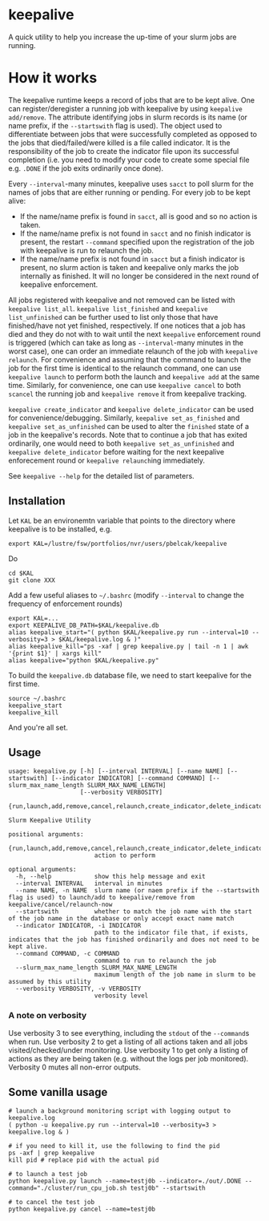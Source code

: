 # keepalive

A quick utility to help you increase the up-time of your slurm jobs are running.

# How it works
The keepalive runtime keeps a record of jobs that are to be kept alive.
One can register/deregister a running job with keepalive by using `keepalive add/remove`. 
The attribute identifying jobs in slurm records is its name (or name prefix, if the `--startswith` flag is used).
The object used to differentiate between jobs that were successfully completed as opposed to the jobs that died/failed/were killed is a file called indicator.
It is the responsibility of the job to create the indicator file upon its successful completion (i.e. you need to modify your code to create some special file e.g. `.DONE` if the job exits ordinarily once done).

Every `--interval`-many minutes, keepalive uses `sacct` to poll slurm for the names of jobs that are either running or pending.
For every job to be kept alive:
 - If the name/name prefix is found in `sacct`, all is good and so no action is taken.
 - If the name/name prefix is not found in `sacct` and no finish indicator is present, the restart `--command` specified upon the registration of the job with keepalive is run to relaunch the job.
 - If the name/name prefix is not found in `sacct` but a finish indicator is present, no slurm action is taken and keepalive only marks the job internally as finished. It will no longer be considered in the next round of keepalive enforcement.

All jobs registered with keepalive and not removed can be listed with `keepalive list_all`. `keepalive list_finished` and `keepalive list_unfinished` can be further used to list only those that have finished/have not yet finished, respectively.
If one notices that a job has died and they do not with to wait until the next `keepalive` enforcement round is triggered (which can take as long as `--interval`-many minutes in the worst case), one can order an immediate relaunch of the job with `keepalive relaunch`.
For convenience and assuming that the command to launch the job for the first time is identical to the relaunch command, one can use `keepalive launch` to perform both the launch and `keepalive add` at the same time.
Similarly, for convenience, one can use `keepalive cancel` to both `scancel` the running job and `keepalive remove` it from keepalive tracking.

`keepalive create_indicator` and `keepalive delete_indicator` can be used for convenience/debugging.
Similarly, `keepalive set_as_finished` and `keepalive set_as_unfinished` can be used to alter the `finished` state of a job in the keepalive's records.
Note that to continue a job that has exited ordinarily, one would need to both `keepalive set_as_unfinished` and `keepalive delete_indicator` before waiting for the next keepalive enforecement round or `keepalive relaunch`ing immediately.

See `keepalive --help` for the detailed list of parameters.


## Installation
Let `KAL` be an environemtn variable that points to the directory where keepalive is to be installed, e.g.
```
export KAL=/lustre/fsw/portfolios/nvr/users/pbelcak/keepalive
```

Do
```
cd $KAL
git clone XXX
```

Add a few useful aliases to `~/.bashrc` (modify `--interval` to change the frequency of enforcement rounds)
```
export KAL=...
export KEEPALIVE_DB_PATH=$KAL/keepalive.db
alias keepalive_start="( python $KAL/keepalive.py run --interval=10 --verbosity=3 > $KAL/keepalive.log & )"
alias keepalive_kill="ps -xaf | grep keepalive.py | tail -n 1 | awk '{print $1}' | xargs kill"
alias keepalive="python $KAL/keepalive.py"
```

To build the `keepalive.db` database file, we need to start keepalive for the first time.
```
source ~/.bashrc
keepalive_start
keepalive_kill
```

And you're all set.

## Usage
```
usage: keepalive.py [-h] [--interval INTERVAL] [--name NAME] [--startswith] [--indicator INDICATOR] [--command COMMAND] [--slurm_max_name_length SLURM_MAX_NAME_LENGTH]
                    [--verbosity VERBOSITY]
                    {run,launch,add,remove,cancel,relaunch,create_indicator,delete_indicator,list_all,list_finished,list_unfinished,set_as_finished,set_as_unfinished}

Slurm Keepalive Utility

positional arguments:
  {run,launch,add,remove,cancel,relaunch,create_indicator,delete_indicator,list_all,list_finished,list_unfinished,set_as_finished,set_as_unfinished}
                        action to perform

optional arguments:
  -h, --help            show this help message and exit
  --interval INTERVAL   interval in minutes
  --name NAME, -n NAME  slurm name (or naem prefix if the --startswith flag is used) to launch/add to keepalive/remove from keepalive/cancel/relaunch-now
  --startswith          whether to match the job name with the start of the job name in the database or only accept exact name match
  --indicator INDICATOR, -i INDICATOR
                        path to the indicator file that, if exists, indicates that the job has finished ordinarily and does not need to be kept alive.
  --command COMMAND, -c COMMAND
                        command to run to relaunch the job
  --slurm_max_name_length SLURM_MAX_NAME_LENGTH
                        maximum length of the job name in slurm to be assumed by this utility
  --verbosity VERBOSITY, -v VERBOSITY
                        verbosity level
```

### A note on verbosity
Use verbosity 3 to see everything, including the `stdout` of the `--command`s when run.
Use verbosity 2 to get a listing of all actions taken and all jobs visited/checked/under monitoring.
Use verbosity 1 to get only a listing of actions as they are being taken (e.g. without the logs per job monitored).
Verbosity 0 mutes all non-error outputs.


## Some vanilla usage
```
# launch a background monitoring script with logging output to keepalive.log
( python -u keepalive.py run --interval=10 --verbosity=3 > keepalive.log & )

# if you need to kill it, use the following to find the pid
ps -axf | grep keepalive
kill pid # replace pid with the actual pid

# to launch a test job
python keepalive.py launch --name=testj0b --indicator=./out/.DONE --command="./cluster/run_cpu_job.sh testj0b" --startswith

# to cancel the test job
python keepalive.py cancel --name=testj0b
```